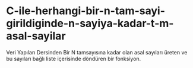 # C-ile-herhangi-bir-n-tam-sayi-girildiginde-n-sayiya-kadar-t-m-asal-sayilar

Veri Yapıları Dersinden Bir N tamsayısına kadar olan asal sayıları üreten ve bu sayıları bağlı liste içerisinde döndüren bir 
fonksiyon.
